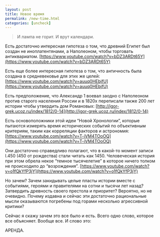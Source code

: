 ```yaml
---
layout: post
title: Новое время
permalink: /new-time.html
categories: [uncheck]
---
```


> И лампа не горит. И врут календари.

Есть достаточно интересная гипотеза о том, что древний Египет был создан не иноплатентянами, а Наполеоном, чтобы торговать антиквариатом. [https://www.youtube.com/watch?v=bDZ3ARDt65Y](https://www.youtube.com/watch?v=bDZ3ARDt65Y)

Есть еще более интересная гипотеза о том, что античность была создана в средневековье для этих же целей: [https://www.youtube.com/watch?v=auuq0HEbjfU](https://www.youtube.com/watch?v=auuq0HEbjfU)

Есть предположение, что Александр 1 воевал заодно с Наполеоном против старого населения России и в 1820х переписали также 200 лет истории чтобы утвердить дом Романовых: [http://igor-grek.ucoz.ru/index/1812/0-14](http://igor-grek.ucoz.ru/index/1812/0-14)

Есть основоположники этой идеи “Новой Хронологии”, которые пытаются измерять время  исторических событий по объективным критериям, таким как корреляции факторов и астрономия: [https://www.youtube.com/watch?v=T-iVM4TOoOQ](https://www.youtube.com/watch?v=T-iVM4TOoOQ)

Они достаточно справедливо полагают, что в какой-то момент записи I.450 (450 от рождества) стали читать как 1450. Человеческая история при этом обрела некое “темное тысячелетие” в которое ничего толком не происходило до “возрождения”. 
[https://www.youtube.com/watch?v=o1fQkYfP3jY](https://www.youtube.com/watch?v=o1fQkYfP3jY)

Но зачем? Зачем закидывать целые пласты истории вместе с событиями, героями и правителями на сотни и тысячи лет назад? Затвердить древность своего престола и приоритет? Вероятно, но не очевидно. Почему издавна и сейчас эти достаточно рациональные мысли оказываются погребены под горами несколько агрессивной критики?

Сейчас я скажу зачем это все было и есть. Всего одно слово, которое все объясняет. Вообще все. И слово это:

АРЕНДА.
